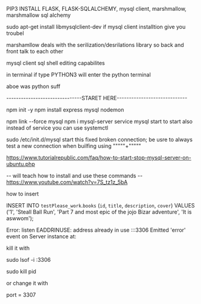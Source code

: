 PIP3 INSTALL FLASK, FLASK-SQLALCHEMY, mysql client, marshmallow, marshmallow sql alchemy

sudo apt-get install libmysqlclient-dev  if mysql client installtion give you troubel

marshamllow deals with the serilization/desrilations library so back and front talk to each other 

mysql client sql shell editing capabilites

in terminal if type PYTHON3 will enter the python terminal 

aboe was python suff


-------------------------------STARET HERE-----------------------------

npm init -y
 npm install express mysql nodemon



npm link --force mysql
npm i mysql-server
service mysql start  to start   also instead of service you can use systemctl

sudo /etc/init.d/mysql start  this fixed broken connection; be usre to always test a new connection when builfing using """""+"""""


https://www.tutorialrepublic.com/faq/how-to-start-stop-mysql-server-on-ubuntu.php





-- will teach how to install and use these commands
-- https://www.youtube.com/watch?v=7S_tz1z_5bA

how to insert

INSERT INTO `testPlease_work`.`books` (`id`, `title`, `description`, `cover`) VALUES ('1', 'Steall Ball Run', 'Part 7 and most epic of the jojo Bizar adventure', 'It is aswwom');


Error: listen EADDRINUSE: address already in use :::3306   Emitted 'error' event on Server instance at:

kill it with

sudo lsof -i :3306

sudo kill pid

or change it with 

port = 3307